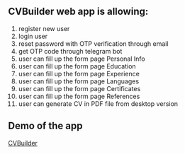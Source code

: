 <h2>CVBuilder web app is allowing:</h2>
<ol>
  <li>register new user</li>
  <li>login user</li>
  <li>reset password with OTP verification through email</li>
  <li>get OTP code through telegram bot</li>
  <li>user can fill up the form page Personal Info</li>
  <li>user can fill up the form page Education</li>
  <li>user can fill up the form page Experience</li>
  <li>user can fill up the form page Languages</li>
  <li>user can fill up the form page Certificates</li>
  <li>user can fill up the form page References</li>
  <li>user can generate CV in PDF file from desktop version</li>
</ol>

<h2>Demo of the app</h2>
<a href="https://vitaliy-oleinik.ru/cvbuilder/">CVBuilder</a>
